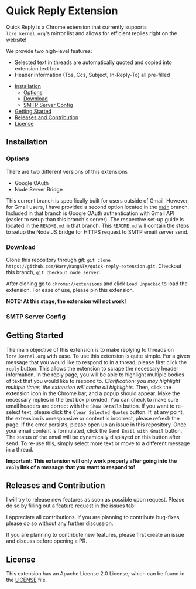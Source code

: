 # Quick Reply Extension

Quick Reply is a Chrome extension that currently supports `lore.kernel.org`'s mirror list and allows for efficient replies right on the website!

We provide two high-level features:
- Selected text in threads are automatically quoted and copied into extension text box
- Header information (Tos, Ccs, Subject, In-Reply-To) all pre-filled


<!-- toc -->

- [Installation](https://github.com/HarryWangATX/quick-reply-extension/tree/node_server#installation)
    - [Options](https://github.com/HarryWangATX/quick-reply-extension/tree/node_server#options)
    - [Download](https://github.com/HarryWangATX/quick-reply-extension/tree/node_server#download)
    - [SMTP Server Config](https://github.com/HarryWangATX/quick-reply-extension/tree/node_server#smtp-server-config)
- [Getting Started](https://github.com/HarryWangATX/quick-reply-extension/tree/node_server#getting-started)
- [Releases and Contribution](https://github.com/HarryWangATX/quick-reply-extension/tree/node_server#releases-and-contribution)
- [License](https://github.com/HarryWangATX/quick-reply-extension/tree/node_server#releases-and-contribution)

<!-- tocstop -->


## Installation

### Options

There are two different versions of this extensions
- Google OAuth
- Node Server Bridge

This current branch is specifically built for users outside of Gmail. However, for Gmail users, I have provided a second option located in the [`main`](https://github.com/HarryWangATX/quick-reply-extension) branch. Included in that branch is Google OAuth authentication with Gmail API (easier to setup than this branch's server). The respective set-up guide is located in the [`README.md`](https://github.com/HarryWangATX/quick-reply-extension/#readme) in that branch. This `README.md` will contain the steps to setup the Node.JS bridge for HTTPS request to SMTP email server send.

### Download

Clone this repository through git: `git clone https://github.com/HarryWangATX/quick-reply-extension.git`. Checkout this branch, `git checkout node_server`.

After cloning go to `chrome://extensions` and click `Load Unpacked` to load the extension. For ease of use, please pin this extension. 

**NOTE: At this stage, the extension will not work!**

### SMTP Server Config



## Getting Started

The main objective of this extension is to make replying to threads on `lore.kernel.org` with ease. To use this extension is quite simple. For a given message that you would like to respond to in a thread, please first click the `reply` button. This allows the extension to scrape the necessary header information. In the reply page, you will be able to highlight multiple bodies of text that you would like to respond to. *Clarification: you may highlight multiple times, the extension will cache all highlights.* Then, click the extension icon in the Chrome bar, and a popup should appear. Make the necessary replies in the text box provided. You can check to make sure email headers are correct with the `Show Details` button. If you want to re-select text, please click the `Clear Selected Quotes` button. If, at any point, the extension is unresponsive or content is incorrect, please refresh the page. If the error persists, please open up an issue in this repository. Once your email content is formulated, click the `Send Email with Gmail` button. The status of the email will be dynamically displayed on this button after send. To re-use this, simply select more text or move to a different message in a thread.

**Important: This extension will only work properly after going into the `reply` link of a message that you want to respond to!**

## Releases and Contribution

I will try to release new features as soon as possible upon request. Please do so by filling out a feature request in the issues tab!

I appreciate all contributions. If you are planning to contribute bug-fixes, please do so without any further discussion.

If you are planning to contribute new features, please first create an issue and discuss before opening a PR.

## License

This extension has an Apache License 2.0 License, which can be found in the [LICENSE](https://github.com/HarryWangATX/quick-reply-extension/blob/main/LICENSE) file.

